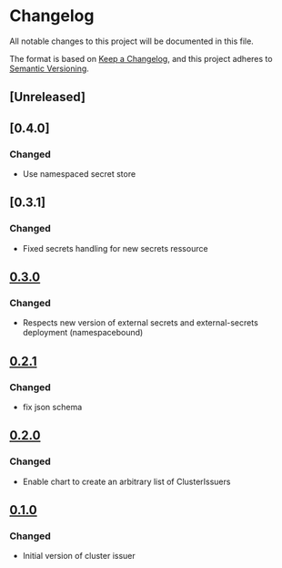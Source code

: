 # Changelog

All notable changes to this project will be documented in this file.

The format is based on [Keep a Changelog](https://keepachangelog.com/en/1.0.0/),
and this project adheres to [Semantic Versioning](https://semver.org/spec/v2.0.0.html).

## [Unreleased]
## [0.4.0]
### Changed
* Use namespaced secret store

## [0.3.1]
### Changed
* Fixed secrets handling for new secrets ressource

## [0.3.0]
### Changed
* Respects new version of external secrets and external-secrets deployment (namespacebound)

## [0.2.1]
### Changed
* fix json schema

## [0.2.0]
### Changed
* Enable chart to create an arbitrary list of ClusterIssuers

## [0.1.0]
### Changed
* Initial version of cluster issuer

[0.1.0]: https://github.com/DVPE-cloud/dvpe-helm/tree/dvpe-cluster-issuer-0.1.0/charts/dvpe-cluster-issuer
[0.2.0]: https://github.com/DVPE-cloud/dvpe-helm/tree/dvpe-cluster-issuer-0.2.0/charts/dvpe-cluster-issuer
[0.2.1]: https://github.com/DVPE-cloud/dvpe-helm/tree/dvpe-cluster-issuer-0.2.1/charts/dvpe-cluster-issuer
[0.3.0]: https://github.com/DVPE-cloud/dvpe-helm/tree/dvpe-cluster-issuer-0.3.0/charts/dvpe-cluster-issuer
